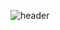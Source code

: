 ![header](https://capsule-render.vercel.app/api?type=cylinder&color=0:203089,100:203089&height=200&section=header&text=@Seopject&fontColor=E6F3D6&fontSize=70&fontAlign=70&fontAlignY=60&animation=twinkling)
